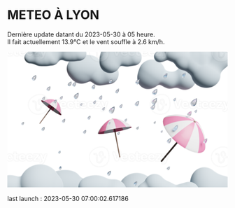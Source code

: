 # METEO À LYON

Dernière update datant du 2023-05-30 à 05 heure.  
Il fait actuellement 13.9°C et le vent souffle à 2.6 km/h.      

![](./.github/rain.png)

last launch : 2023-05-30 07:00:02.617186
